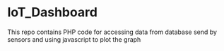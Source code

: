 # IoT_Dashboard
This repo contains PHP code for accessing data from database send by sensors and using javascript to plot the graph
